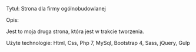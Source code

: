 Tytuł: Strona dla firmy ogólnobudowlanej

Opis:

Jest to moja druga strona, która jest w trakcie tworzenia.

Użyte technologie: Html, Css, Php 7, MySql, Bootstrap 4, Sass, jQuery, Gulp
